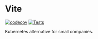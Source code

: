 # Vite
[![codecov](https://codecov.io/gh/vite-cloud/vite/branch/next/graph/badge.svg?token=2OSGR5J75F)](https://codecov.io/gh/vite-cloud/vite)
[![Tests](https://github.com/vite-cloud/vite/actions/workflows/tests.yml/badge.svg)](https://github.com/vite-cloud/vite/actions/workflows/tests.yml)

Kubernetes alternative for small companies.
